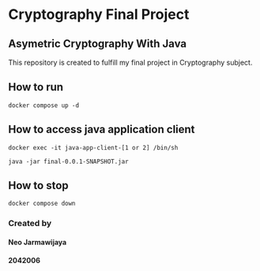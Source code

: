 # Cryptography Final Project

## Asymetric Cryptography With Java

This repository is created to fulfill my final project in Cryptography subject.

## How to run
```
docker compose up -d
```

## How to access java application client
```
docker exec -it java-app-client-[1 or 2] /bin/sh

java -jar final-0.0.1-SNAPSHOT.jar
```

## How to stop
```
docker compose down
```

### Created by

#### Neo Jarmawijaya
#### 2042006